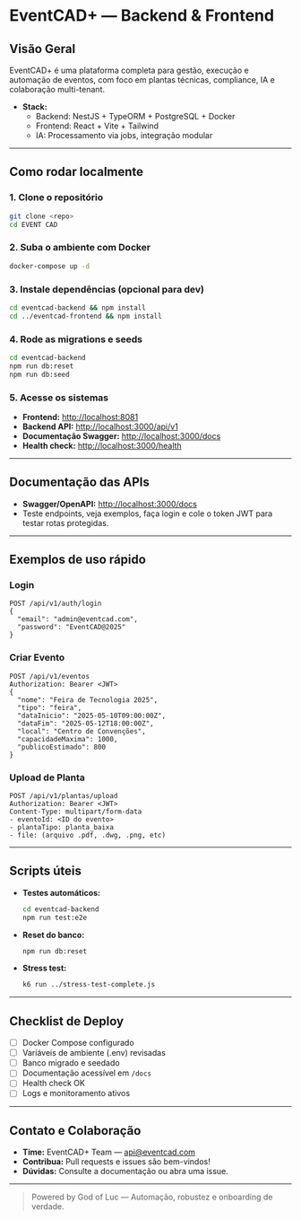 # EventCAD+ — Backend & Frontend

## Visão Geral
EventCAD+ é uma plataforma completa para gestão, execução e automação de eventos, com foco em plantas técnicas, compliance, IA e colaboração multi-tenant.

- **Stack:**
  - Backend: NestJS + TypeORM + PostgreSQL + Docker
  - Frontend: React + Vite + Tailwind
  - IA: Processamento via jobs, integração modular

---

## Como rodar localmente

### 1. Clone o repositório
```sh
git clone <repo>
cd EVENT CAD
```

### 2. Suba o ambiente com Docker
```sh
docker-compose up -d
```

### 3. Instale dependências (opcional para dev)
```sh
cd eventcad-backend && npm install
cd ../eventcad-frontend && npm install
```

### 4. Rode as migrations e seeds
```sh
cd eventcad-backend
npm run db:reset
npm run db:seed
```

### 5. Acesse os sistemas
- **Frontend:** [http://localhost:8081](http://localhost:8081)
- **Backend API:** [http://localhost:3000/api/v1](http://localhost:3000/api/v1)
- **Documentação Swagger:** [http://localhost:3000/docs](http://localhost:3000/docs)
- **Health check:** [http://localhost:3000/health](http://localhost:3000/health)

---

## Documentação das APIs
- **Swagger/OpenAPI:** [http://localhost:3000/docs](http://localhost:3000/docs)
- Teste endpoints, veja exemplos, faça login e cole o token JWT para testar rotas protegidas.

---

## Exemplos de uso rápido

### Login
```http
POST /api/v1/auth/login
{
  "email": "admin@eventcad.com",
  "password": "EventCAD@2025"
}
```

### Criar Evento
```http
POST /api/v1/eventos
Authorization: Bearer <JWT>
{
  "nome": "Feira de Tecnologia 2025",
  "tipo": "feira",
  "dataInicio": "2025-05-10T09:00:00Z",
  "dataFim": "2025-05-12T18:00:00Z",
  "local": "Centro de Convenções",
  "capacidadeMaxima": 1000,
  "publicoEstimado": 800
}
```

### Upload de Planta
```http
POST /api/v1/plantas/upload
Authorization: Bearer <JWT>
Content-Type: multipart/form-data
- eventoId: <ID do evento>
- plantaTipo: planta_baixa
- file: (arquivo .pdf, .dwg, .png, etc)
```

---

## Scripts úteis
- **Testes automáticos:**
  ```sh
  cd eventcad-backend
  npm run test:e2e
  ```
- **Reset do banco:**
  ```sh
  npm run db:reset
  ```
- **Stress test:**
  ```sh
  k6 run ../stress-test-complete.js
  ```

---

## Checklist de Deploy
- [ ] Docker Compose configurado
- [ ] Variáveis de ambiente (.env) revisadas
- [ ] Banco migrado e seedado
- [ ] Documentação acessível em `/docs`
- [ ] Health check OK
- [ ] Logs e monitoramento ativos

---

## Contato e Colaboração
- **Time:** EventCAD+ Team — api@eventcad.com
- **Contribua:** Pull requests e issues são bem-vindos!
- **Dúvidas:** Consulte a documentação ou abra uma issue.

---

> Powered by God of Luc — Automação, robustez e onboarding de verdade.
